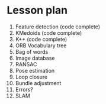 # Lesson plan

1. Feature detection (code complete)
2. KMedoids (code complete)
3. K++ (code complete)
4. ORB Vocabulary tree
5. Bag of words
6. Image database
7. RANSAC
8. Pose estimation
9. Loop closure
10. Bundle adjustment
11. Errors?
12. SLAM

